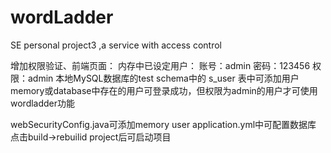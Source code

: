 # wordLadder
SE personal project3 ,a service with access control

增加权限验证、前端页面：
内存中已设定用户： 账号：admin  密码：123456  权限：admin
本地MySQL数据库的test schema中的 s_user 表中可添加用户
memory或database中存在的用户可登录成功，但权限为admin的用户才可使用wordladder功能

webSecurityConfig.java可添加memory user
application.yml中可配置数据库
点击build->rebuilid project后可启动项目
